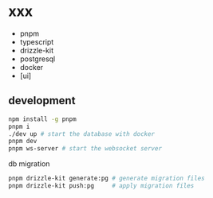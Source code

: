 # xxx

- pnpm
- typescript
- drizzle-kit
- postgresql
- docker
- [ui]

## development

```bash
npm install -g pnpm
pnpm i
./dev up # start the database with docker
pnpm dev
pnpm ws-server # start the websocket server
```

db migration

```bash
pnpm drizzle-kit generate:pg # generate migration files
pnpm drizzle-kit push:pg     # apply migration files
```

# 
